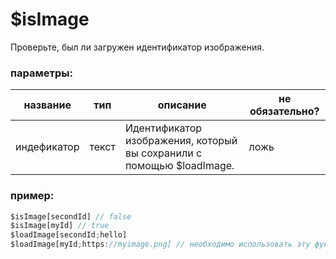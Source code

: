 # $isImage
Проверьте, был ли загружен идентификатор изображения.

### параметры:
| название          | тип        | описание                             | не обязательно? |
| ------------- | ----------- | --------------------------------------- | -------- |
| индефикатор            | текст      | Идентификатор изображения, который вы сохранили с помощью $loadImage. | ложь    |

### пример:
```js
$isImage[secondId] // false
$isImage[myId] // true
$loadImage[secondId;hello]
$loadImage[myId;https://myimage.png] // необходимо использовать эту функцию
```
